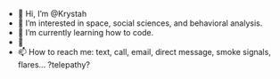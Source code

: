 - 👋 Hi, I’m @Krystah
- 👀 I’m interested in space, social sciences, and behavioral analysis.
- 🌱 I’m currently learning how to code.
- 💞️ 
- 📫 How to reach me: text, call, email, direct message, smoke signals, flares... ?telepathy?

<!---
Krystah/Krystah is a ✨ special ✨ repository because its `README.md` (this file) appears on your GitHub profile.
You can click the Preview link to take a look at your changes.
--->
